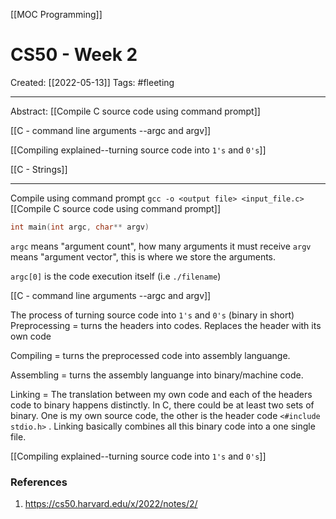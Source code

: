 [[MOC Programming]]

# CS50 - Week 2
Created:  [[2022-05-13]]
Tags: #fleeting 

---
Abstract:
[[Compile C source code using command prompt]]

[[C - command line arguments --argc and argv]]

[[Compiling explained--turning source code into `1's` and `0's`]]

[[C - Strings]]

---
Compile using command prompt
`gcc -o <output file> <input_file.c>`
[[Compile C source code using command prompt]]



```C
int main(int argc, char** argv)
```
`argc` means "argument count", how many arguments it must receive
`argv` means "argument vector", this is where we store the arguments. 

`argc[0]` is the code execution itself (i.e `./filename`) 

[[C - command line arguments --argc and argv]]


The process of turning source code into `1's` and `0's` (binary in short)
Preprocessing = turns the headers into codes. Replaces the header with its own code 

Compiling = turns the preprocessed code into assembly languange. 

Assembling = turns the assembly languange into binary/machine code. 

Linking = The translation between my own code and each of the headers code to binary happens distinctly.  In C, there could be at least two sets of binary. One is my own source code, the other is the header code ``<#include stdio.h>`` . Linking basically combines all this binary code into a one single file. 

[[Compiling explained--turning source code into `1's` and `0's`]]







### References
1. https://cs50.harvard.edu/x/2022/notes/2/